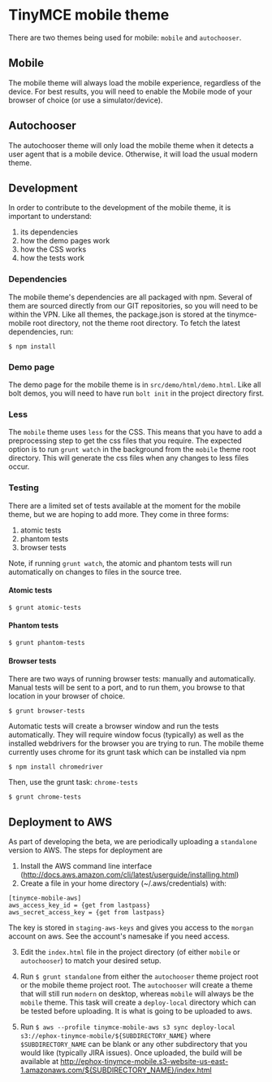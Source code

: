 # TinyMCE mobile theme

There are two themes being used for mobile: `mobile` and `autochooser`. 

## Mobile

The mobile theme will always load the mobile experience, regardless of the device. For best results, you will need to enable the Mobile mode of your browser of choice (or use a simulator/device).


## Autochooser

The autochooser theme will only load the mobile theme when it detects a user agent that is a mobile device. Otherwise, it will load the usual modern theme.

## Development

In order to contribute to the development of the mobile theme, it is important to understand:

1. its dependencies
2. how the demo pages work
3. how the CSS works
4. how the tests work

### Dependencies

The mobile theme's dependencies are all packaged with npm. Several of them are sourced directly from our GIT repositories, so you will need to be within the VPN. Like all themes, the package.json is stored at the tinymce-mobile root directory, not the theme root directory. To fetch the latest dependencies, run:

`$ npm install` 


### Demo page

The demo page for the mobile theme is in `src/demo/html/demo.html`. Like all bolt demos, you will need to have run `bolt init` in the project directory first.

### Less

The `mobile` theme uses `less` for the CSS. This means that you have to add a preprocessing step to get the css files that you require. The expected option is to run `grunt watch` in the background from the `mobile` theme root directory. This will generate the css files when any changes to less files occur.

### Testing

There are a limited set of tests available at the moment for the mobile theme, but we are hoping to add more. They come in three forms:

1. atomic tests 
2. phantom tests
3. browser tests

Note, if running `grunt watch`, the atomic and phantom tests will run automatically on changes to files in the source tree.

#### Atomic tests

`$ grunt atomic-tests`

#### Phantom tests

`$ grunt phantom-tests`

#### Browser tests

There are two ways of running browser tests: manually and automatically. Manual tests will be sent to a port, and to run them, you browse to that location in your browser of choice.

`$ grunt browser-tests`

Automatic tests will create a browser window and run the tests automatically. They will require window focus (typically) as well as the installed webdrivers for the browser you are trying to run. The mobile theme currently uses chrome for its grunt task which can be installed via npm

`$ npm install chromedriver`

Then, use the grunt task: `chrome-tests`

`$ grunt chrome-tests`

## Deployment to AWS

As part of developing the beta, we are periodically uploading a `standalone` version to AWS. The steps for deployment are

1. Install the AWS command line interface (http://docs.aws.amazon.com/cli/latest/userguide/installing.html)
2. Create a file in your home directory (~/.aws/credentials) with:

```
[tinymce-mobile-aws]
aws_access_key_id = {get from lastpass}
aws_secret_access_key = {get from lastpass}
```

The key is stored in `staging-aws-keys` and gives you access to the `morgan` account on aws. See the account's namesake if you need access.

3. Edit the `index.html` file in the project directory (of either `mobile` or `autochooser`) to match your desired setup.

4. Run `$ grunt standalone` from either the `autochooser` theme project root or the mobile theme project root. The `autochooser` will create a theme that will still run `modern` on desktop, whereas `mobile` will always be the `mobile` theme. This task will create a `deploy-local` directory which can be tested before uploading. It is what is going to be uploaded to aws.

5. Run `$ aws --profile tinymce-mobile-aws s3 sync deploy-local s3://ephox-tinymce-mobile/${SUBDIRECTORY_NAME}` where `$SUBDIRECTORY_NAME` can be blank or any other subdirectory that you would like (typically JIRA issues). Once uploaded, the build will be available at http://ephox-tinymce-mobile.s3-website-us-east-1.amazonaws.com/${SUBDIRECTORY_NAME}/index.html

